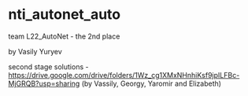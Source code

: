 # nti_autonet_auto

team L22_AutoNet - the 2nd place

by Vasily Yuryev

second stage solutions - https://drive.google.com/drive/folders/1Wz_cg1XMxNHnhiKsf9jpILFBc-MjGRQB?usp=sharing (by Vassily, Georgy, Yaromir and Elizabeth)

